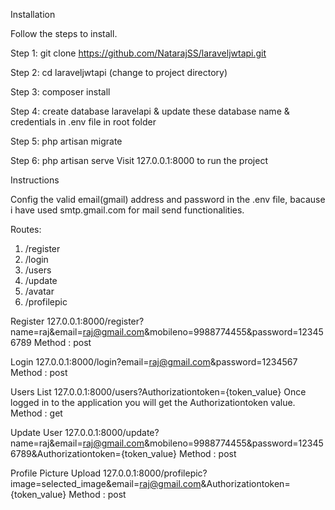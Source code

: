 Installation

Follow the steps to install.

Step 1: git clone https://github.com/NatarajSS/laraveljwtapi.git

Step 2: cd laraveljwtapi (change to project directory)

Step 3: composer install

Step 4: create database laravelapi & update these database name & credentials in .env file in root folder 

Step 5: php artisan migrate

Step 6: php artisan serve
Visit 127.0.0.1:8000 to run the project

Instructions

Config the valid email(gmail) address and password in the .env file, bacause i have used smtp.gmail.com for mail send functionalities.

Routes:
 1. /register
 2. /login
 3. /users
 4. /update
 5. /avatar
 6. /profilepic
 
Register 
127.0.0.1:8000/register?name=raj&email=raj@gmail.com&mobileno=9988774455&password=123456789
Method : post

Login
127.0.0.1:8000/login?email=raj@gmail.com&password=1234567
Method : post

Users List
127.0.0.1:8000/users?Authorizationtoken={token_value}
Once logged in to the application you will get the Authorizationtoken value.
Method : get

Update User
127.0.0.1:8000/update?name=raj&email=raj@gmail.com&mobileno=9988774455&password=123456789&Authorizationtoken={token_value}
Method : post

Profile Picture Upload
127.0.0.1:8000/profilepic?image=selected_image&email=raj@gmail.com&Authorizationtoken={token_value}
Method : post








